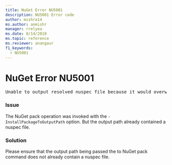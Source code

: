 ```yaml
---
title: NuGet Error NU5001
description: NU5001 Error code
author: mishra14
ms.author: anmishr
manager: rrelyea
ms.date: 8/14/2018
ms.topic: reference
ms.reviewer: anangaur
f1_keywords:
  - NU5001
---
```


# NuGet Error NU5001
<pre>Unable to output resolved nuspec file because it would overwrite the original at 'F:\project\project.nuspec'.</pre>

### Issue

The NuGet pack operation was invoked with the `-InstallPackageToOutputPath` option. But the output path already contained a  nuspec file.


### Solution

Please ensure that the output path being passed the to NuGet pack command does not already contain a nuspec file.

